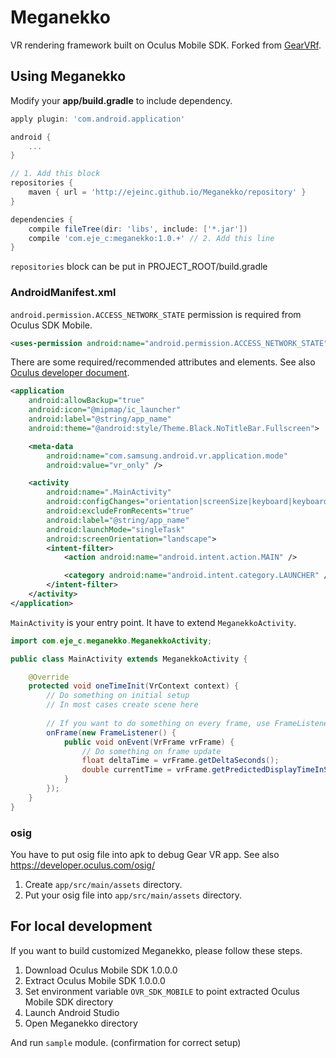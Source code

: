 # Meganekko

VR rendering framework built on Oculus Mobile SDK. Forked from [GearVRf](http://www.gearvrf.org/).

## Using Meganekko

Modify your **app/build.gradle** to include dependency.

```gradle
apply plugin: 'com.android.application'

android {
    ...
}

// 1. Add this block
repositories {
    maven { url = 'http://ejeinc.github.io/Meganekko/repository' }
}

dependencies {
    compile fileTree(dir: 'libs', include: ['*.jar'])
    compile 'com.eje_c:meganekko:1.0.+' // 2. Add this line
}
```

`repositories` block can be put in PROJECT_ROOT/build.gradle

### AndroidManifest.xml

`android.permission.ACCESS_NETWORK_STATE` permission is required from Oculus SDK Mobile.

```xml
<uses-permission android:name="android.permission.ACCESS_NETWORK_STATE" />
```

There are some required/recommended attributes and elements. See also [Oculus developer document](https://developer.oculus.com/documentation/mobilesdk/latest/concepts/mobile-new-apps-intro/#mobile-native-manifest).

```xml
<application
    android:allowBackup="true"
    android:icon="@mipmap/ic_launcher"
    android:label="@string/app_name"
    android:theme="@android:style/Theme.Black.NoTitleBar.Fullscreen">

    <meta-data
        android:name="com.samsung.android.vr.application.mode"
        android:value="vr_only" />

    <activity
        android:name=".MainActivity"
        android:configChanges="orientation|screenSize|keyboard|keyboardHidden"
        android:excludeFromRecents="true"
        android:label="@string/app_name"
        android:launchMode="singleTask"
        android:screenOrientation="landscape">
        <intent-filter>
            <action android:name="android.intent.action.MAIN" />

            <category android:name="android.intent.category.LAUNCHER" />
        </intent-filter>
    </activity>
</application>
```

`MainActivity` is your entry point. It have to extend `MeganekkoActivity`.

```java
import com.eje_c.meganekko.MeganekkoActivity;

public class MainActivity extends MeganekkoActivity {

    @Override
    protected void oneTimeInit(VrContext context) {
        // Do something on initial setup
        // In most cases create scene here
        
        // If you want to do something on every frame, use FrameListener
        onFrame(new FrameListener() {
            public void onEvent(VrFrame vrFrame) {
                // Do something on frame update
                float deltaTime = vrFrame.getDeltaSeconds();
                double currentTime = vrFrame.getPredictedDisplayTimeInSeconds();
            }
        });
    }
}
```

### osig

You have to put osig file into apk to debug Gear VR app. See also https://developer.oculus.com/osig/

1. Create `app/src/main/assets` directory.
2. Put your osig file into `app/src/main/assets` directory.

## For local development

If you want to build customized Meganekko, please follow these steps.

1. Download Oculus Mobile SDK 1.0.0.0
2. Extract Oculus Mobile SDK 1.0.0.0
3. Set environment variable `OVR_SDK_MOBILE` to point extracted Oculus Mobile SDK directory
4. Launch Android Studio
5. Open Meganekko directory

And run `sample` module. (confirmation for correct setup)
